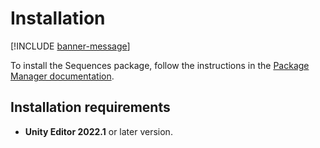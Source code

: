 # Installation

[!INCLUDE [banner-message](banner-message.md)]

To install the Sequences package, follow the instructions in the [Package Manager documentation](https://docs.unity3d.com/Manual/upm-ui-install.html).

## Installation requirements

* **Unity Editor 2022.1** or later version.
